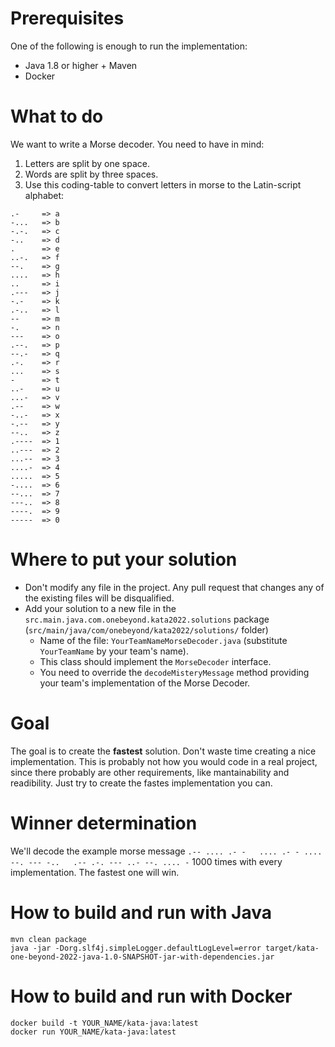# Prerequisites

One of the following is enough to run the implementation:

* Java 1.8 or higher + Maven
* Docker

# What to do

We want to write a Morse decoder. You need to have in mind:

1. Letters are split by one space.
2. Words are split by three spaces.
3. Use this coding-table to convert letters in morse to the Latin-script alphabet:

```                                                                                                                  0,0-1         All
.-     => a
-...   => b
-.-.   => c
-..    => d
.      => e
..-.   => f
--.    => g
....   => h
..     => i
.---   => j
-.-    => k
.-..   => l
--     => m
-.     => n
---    => o
.--.   => p
--.-   => q
.-.    => r
...    => s
-      => t
..-    => u
...-   => v
.--    => w
-..-   => x
-.--   => y
--..   => z
.----  => 1
..---  => 2
...--  => 3
....-  => 4
.....  => 5
-....  => 6
--...  => 7
---..  => 8
----.  => 9
-----  => 0
```

# Where to put your solution

* Don't modify any file in the project. Any pull request that changes any of the existing files will be disqualified. 
* Add your solution to a new file in the `src.main.java.com.onebeyond.kata2022.solutions` package (`src/main/java/com/onebeyond/kata2022/solutions/` folder)
  * Name of the file: `YourTeamNameMorseDecoder.java` (substitute `YourTeamName` by your team's name).
  * This class should implement the `MorseDecoder` interface.
  * You need to override the `decodeMisteryMessage` method providing your team's implementation of the Morse Decoder.

# Goal

The goal is to create the **fastest** solution. Don't waste time creating a nice implementation. 
This is probably not how you would code in a real project, since there probably are other 
requirements, like mantainability and readibility. Just try to create the fastes implementation you can.

# Winner determination

We'll decode the example morse message `.-- .... .- -   .... .- - ....   --. --- -..   .-- .-. --- ..- --. .... -` 1000 times with every implementation. The fastest one will win.

# How to build and run with Java

```
mvn clean package
java -jar -Dorg.slf4j.simpleLogger.defaultLogLevel=error target/kata-one-beyond-2022-java-1.0-SNAPSHOT-jar-with-dependencies.jar
```

# How to build and run with Docker

```
docker build -t YOUR_NAME/kata-java:latest
docker run YOUR_NAME/kata-java:latest
```
